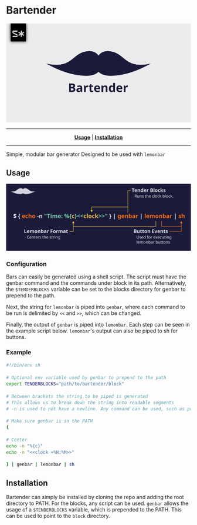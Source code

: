 # Bartender

![logo](assets/logo_light_centered.png)
***

<p align="center">
<b><a href="#usage">Usage</a></b>
|
<b><a href="installation">Installation</a></b>
</p>

***
Simple, modular bar generator
Designed to be used with `lemonbar`

## Usage
![Usage](assets/Usage.png)

### Configuration

Bars can easily be generated using a shell script. The script must have the
genbar command and the commands under block in its path. Alternatively, the
`$TENDERBLOCKS` variable can be set to the blocks directory for genbar to
prepend to the path.

Next, the string for `lemonbar` is piped into `genbar`, where each
command to be run is delimited by `<<` and `>>`, which can be changed.

Finally, the output of `genbar` is piped into `lemonbar`. Each step can
be seen in the example script below. `lemonbar`'s output can also be
piped to sh for buttons.

### Example

````sh
#!/bin/env sh

# Optional env variable used by genbar to prepend to the path
export TENDERBLOCKS="path/to/bartender/block"

# Between brackets the string to be piped is generated
# This allows us to break down the string into readable segments
# -n is used to not have a newline. Any command can be used, such as printf

# Make sure genbar is in the PATH
{

# Center
echo -n "%{c}"
echo -n "<<clock +%H:%M>>"

} | genbar | lemonbar | sh
````


## Installation

Bartender can simply be installed by cloning the repo and adding the root
directory to PATH. For the blocks, any script can be used. `genbar` allows the
usage of a `$TENDERBLOCKS` variable, which is prepended to the PATH. This can
be used to point to the `block` directory.

